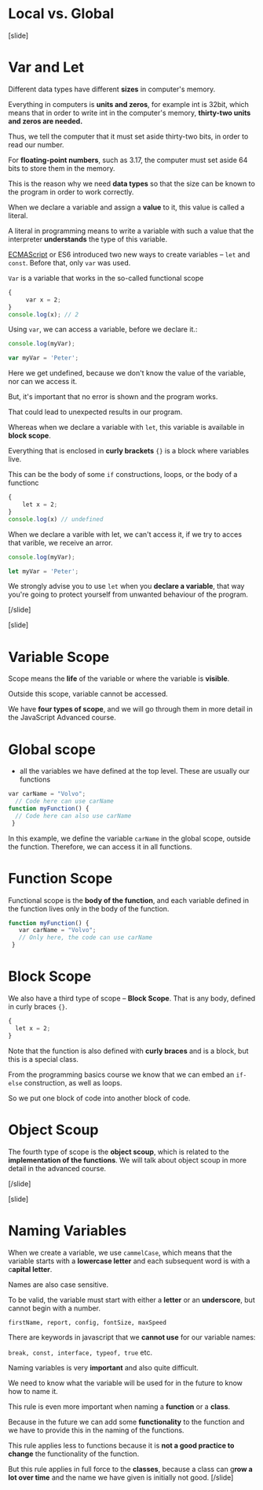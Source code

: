 # Local vs. Global

[slide]
# Var and Let

Different data types have different **sizes** in computer's memory.

Everything in computers is **units and zeros**, for example int is 32bit, which means that in order to write int in the computer's memory, **thirty-two units and zeros are needed.**

Thus, we tell the computer that it must set aside thirty-two bits, in order to read our number.

For **floating-point numbers**, such as 3.17, the computer must set aside 64 bits to store them in the memory.

This is the reason why we need **data types** so that the size can be known to the program in order to work correctly.

When we declare a variable and assign a **value** to it, this value is called a literal.

A literal in programming means to write a variable with such a value that the interpreter **understands** the type of this variable.

[ECMAScript](https://en.wikipedia.org/wiki/ECMAScript) or ES6 introduced two new ways to create variables – `let` and `const`. Before that, only `var` was used.

`Var` is a variable that works in the so-called functional scope

``` JavaScript
{
     var x = 2;
}
console.log(x); // 2
```

Using `var`, we can access a variable, before we declare it.:

``` js live
console.log(myVar);

var myVar = 'Peter';
```

Here we get undefined, because we don't know the value of the variable, nor can we access it. 

But, it's important that no error is shown and the program works. 

That could lead to unexpected results in our program.

Whereas when we declare a variable with `let`, this variable is available in **block scope**.

Everything that is enclosed in **curly brackets** `{}` is a block where variables live. 

This can be the body of some `if` constructions, loops, or the body of a functionс

``` JavaScript
{
    let x = 2;
}
console.log(x) // undefined
```

When we declare a varible with let, we can't access it, if we try to acces that varible, we receive an arror.

``` js live
console.log(myVar);

let myVar = 'Peter';
```
We strongly advise you to use `let` when you **declare a variable**, that way you're going to protect yourself from unwanted behaviour of the program.

[/slide]

[slide]
# Variable Scope
Scope means the **life** of the variable or where the variable is **visible**. 

Outside this scope, variable cannot be accessed.

We have **four types of scope**, and we will go through them in more detail in the JavaScript Advanced course.

# Global scope

- all the variables we have defined at the top level. These are usually our functions

``` JavaScript
var carName = "Volvo";
  // Code here can use carName
function myFunction() {
  // Code here can also use carName
 }
```

In this example, we define the variable `carName` in the global scope, outside the function. Therefore, we can access it in all functions.

# Function Scope

Functional scope is the **body of the function**, and each variable defined in the function lives only in the body of the function.

``` JavaScript
function myFunction() {
   var carName = "Volvo";
   // Only here, the code can use carName
 }
 ```

# Block Scope 

We also have a third type of scope – **Block Scope**. That is any body, defined in curly braces `{}`.
``` JavaScript
{
  let x = 2;
} 
```

Note that the function is also defined with **curly braces** and is a block, but this is a special class.

From the programming basics course we know that we can embed an `if-else` construction, as well as loops.

So we put one block of code into another block of code.

# Object Scoup

The fourth type of scope is the **object scoup**, which is related to the **implementation of the functions**. We will talk about object scoup in more detail in the advanced course.

[/slide]

[slide]
# Naming Variables

When we create a variable, we use `cammelCase`, which means that the variable starts with a **lowercase letter** and each subsequent word is with a c**apital letter**.

Names are also case sensitive.

To be valid, the variable must start with either a **letter** or an **underscore**, but cannot begin with a number.

`firstName, report, config, fontSize, maxSpeed`

There are keywords in javascript that we **cannot use** for our variable names:

`break, const, interface, typeof, true` etc.

Naming variables is very **important** and also quite difficult.
 
We need to know what the variable will be used for in the future to know how to name it.

This rule is even more important when naming a **function** or a **class**. 

Because in the future we can add some **functionality** to the function and we have to provide this in the naming of the functions. 

This rule applies less to functions because it is **not a good practice to change** the functionality of the function.

But this rule applies in full force to the **classes**, because a class can g**row a lot over time** and the name we have given is initially not good.
[/slide]